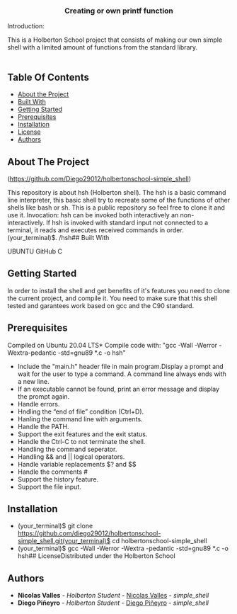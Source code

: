 <br/>
<br/>
<p align="center">
  <h3 align="center">Creating or own printf function</h3>  <p align="center">  </p>
</p>
Introduction:

This is a Holberton School project that consists of making our own simple shell with a limited amount of functions from the standard library.
 <br/>
 <br/>
 </p>
</p>

## Table Of Contents
* [About the Project](#about-the-project)
* [Built With](#built-with)
* [Getting Started](#getting-started)
* [Prerequisites](#prerequisites)
* [Installation](#installation)
* [License](#license)
* [Authors](#authors)

## About The Project

(https://github.com/Diego29012/holbertonschool-simple_shell)

This repository is about hsh (Holberton shell). The hsh is a basic command line interpreter, this basic shell try to recreate some of the functions of other shells like bash or sh. This is a public repository so feel free to clone it and use it.
Invocation:
hsh can be invoked both interactively an non-interactively. If hsh is invoked with standard input not connected to a terminal, it reads and executes received commands in order. (your_terminal)$. /hsh## Built With

UBUNTU
GitHub
C

## Getting Started

In order to install the shell and get benefits of it's features you need to clone the current project, and compile it. You need to make sure that this shell tested and garantees work based on gcc and the C90 standard.

## Prerequisites
Compiled on Ubuntu 20.04 LTS* Compile code with: "gcc -Wall -Werror -Wextra-pedantic -std=gnu89 *.c -o hsh"

* Include the "main.h" header file in main program.Display a prompt and wait for the user to type a command. A command line always ends with a new line.
* If an executable cannot be found, print an error message and display the prompt again.
* Handle errors.
* Hndling the “end of file” condition (Ctrl+D).
* Hanling the command line with arguments.
* Handle the PATH.
* Support the exit features and the exit status.
* Handle the Ctrl-C to not terminate the shell.
* Handling the command seperator.
* Handling && and || logical operators.
* Handle variable replacements $? and $$
* Handle the comments #
* Support the history feature.
* Support the file input.

## Installation
* (your_terminal)$ git clone https://github.com/diego29012/holbertonschool-simple_shell.git(your_terminal)$ cd holbertonschool-simple_shell
* (your_terminal)$ gcc -Wall -Werror -Wextra -pedantic -std=gnu89 *.c -o hsh## LicenseDistributed under the Holberton School

## Authors

* **Nicolas Valles** - *Holberton Student* - [Nicolas Valles](https://github.com/NicoV00) - *simple_shell*
* **Diego Piñeyro** - *Holberton Student* - [Diego Piñeyro](https://github.com/Diego29012) - *simple_shell*
